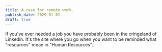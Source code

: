 ```yaml
---
title: A case for remote work.
publish_date: 2029-01-01
draft: true
---
```


If you've ever needed a job you
have probably been in the
cringeland of Linkedin.
It's the site where you go when
you want to be reminded what 
"resources" mean in "Human
Resources".
